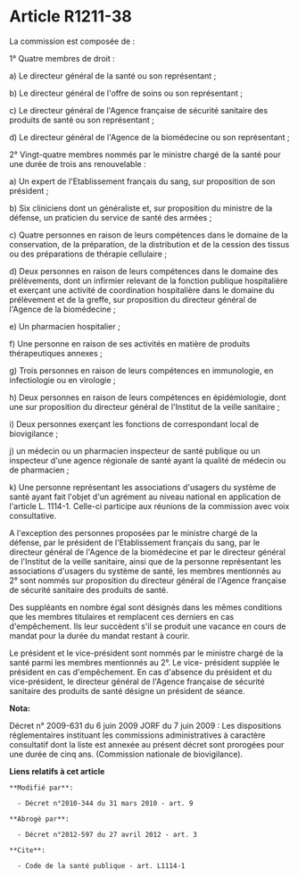 # Article R1211-38

La commission est composée de : 

1° Quatre membres de droit : 

a) Le directeur général de la santé ou son représentant ; 

b) Le directeur général de l'offre de soins ou son représentant ; 

c) Le directeur général de l'Agence française de sécurité sanitaire des produits de santé ou son représentant ; 

d) Le directeur général de l'Agence de la biomédecine ou son représentant ; 

2° Vingt-quatre membres nommés par le ministre chargé de la santé pour une durée de trois ans renouvelable : 

a) Un expert de l'Etablissement français du sang, sur proposition de son président ; 

b) Six cliniciens dont un généraliste et, sur proposition du ministre de la défense, un praticien du service de santé des
armées ; 

c) Quatre personnes en raison de leurs compétences dans le domaine de la conservation, de la préparation, de la distribution
et de la cession des tissus ou des préparations de thérapie cellulaire ; 

d) Deux personnes en raison de leurs compétences dans le domaine des prélèvements, dont un infirmier relevant de la fonction
publique hospitalière et exerçant une activité de coordination hospitalière dans le domaine du prélèvement et de la greffe,
sur proposition du directeur général de l'Agence de la biomédecine ; 

e) Un pharmacien hospitalier ; 

f) Une personne en raison de ses activités en matière de produits thérapeutiques annexes ; 

g) Trois personnes en raison de leurs compétences en immunologie, en infectiologie ou en virologie ; 

h) Deux personnes en raison de leurs compétences en épidémiologie, dont une sur proposition du directeur général de
l'Institut de la veille sanitaire ; 

i) Deux personnes exerçant les fonctions de correspondant local de biovigilance ; 

j) un médecin ou un pharmacien inspecteur de santé publique ou un inspecteur d'une agence régionale de santé ayant la qualité
de médecin ou de pharmacien ; 

k) Une personne représentant les associations d'usagers du système de santé ayant fait l'objet d'un agrément au niveau
national en application de l'article L. 1114-1. Celle-ci participe aux réunions de la commission avec voix consultative.

A l'exception des personnes proposées par le ministre chargé de la défense, par le président de l'Etablissement français du
sang, par le directeur général de l'Agence de la biomédecine et par le directeur général de l'Institut de la veille
sanitaire, ainsi que de la personne représentant les associations d'usagers du système de santé, les membres mentionnés au 2°
sont nommés sur proposition du directeur général de l'Agence française de sécurité sanitaire des produits de santé. 

Des suppléants en nombre égal sont désignés dans les mêmes conditions que les membres titulaires et remplacent ces derniers
en cas d'empêchement. Ils leur succèdent s'il se produit une vacance en cours de mandat pour la durée du mandat restant à
courir. 

Le président et le vice-président sont nommés par le ministre chargé de la santé parmi les membres mentionnés au 2°. Le vice-
président supplée le président en cas d'empêchement. En cas d'absence du président et du vice-président, le directeur général
de l'Agence française de sécurité sanitaire des produits de santé désigne un président de séance.

**Nota:**

Décret n° 2009-631 du 6 juin 2009 JORF du 7 juin 2009 : Les dispositions réglementaires instituant les commissions
administratives à caractère consultatif dont la liste est annexée au présent décret sont prorogées pour une durée de cinq
ans. (Commission nationale de biovigilance).

**Liens relatifs à cet article**

	**Modifié par**:

	  - Décret n°2010-344 du 31 mars 2010 - art. 9

	**Abrogé par**:

	  - Décret n°2012-597 du 27 avril 2012 - art. 3

	**Cite**:

	  - Code de la santé publique - art. L1114-1
